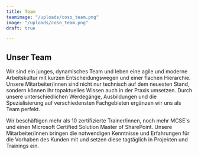 ```yaml
---
title: Team
teamimage: "/uploads/coso_team.png"
image: "/uploads/coso_team.png"
draft: true

---
```

## Unser **Team**

Wir sind ein junges, dynamisches Team und leben eine agile und moderne Arbeitskultur mit kurzen Entscheidungswegen und einer flachen Hierarchie. Unsere Mitarbeiter/innen sind nicht nur technisch auf dem neuesten Stand, sondern können ihr topaktuelles Wissen auch in der Praxis umsetzen. Durch unsere unterschiedlichen Werdegänge, Ausbildungen und die Spezialisierung auf verschiedensten Fachgebieten ergänzen wir uns als Team perfekt. 

Wir beschäftigen mehr als 10 zertifizierte Trainer/innen, noch mehr MCSE\`s und einen Microsoft Certified Solution Master of SharePoint. Unsere Mitarbeiter/innen bringen die notwendigen Kenntnisse und Erfahrungen für die Vorhaben des Kunden mit und setzen diese tagtäglich in Projekten und Trainings ein.